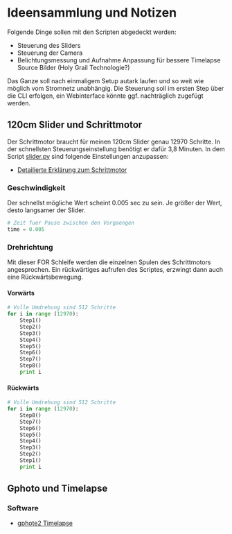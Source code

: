 # Ideensammlung und Notizen

Folgende Dinge sollen mit den Scripten abgedeckt werden:
* Steuerung des Sliders
* Steuerung der Camera
* Belichtungsmessung und Aufnahme Anpassung für bessere Timelapse Source Bilder (Holy Grail Technologie?)

Das Ganze soll nach einmaligem Setup autark laufen und so weit wie möglich vom Stromnetz unabhängig.
Die Steuerung soll im ersten Step über die CLI erfolgen, ein Webinterface könnte ggf. nachträglich zugefügt
werden.

## 120cm Slider und Schrittmotor
Der Schrittmotor braucht für meinen 120cm Slider genau 12970 Schritte. In der schnellsten Steuerungseinstellung
benötigt er dafür 3,8 Minuten. In dem Script [slider.py](https://github.com/tbrumm/SliderTimelapse/blob/master/Code%20Schnipsel/slider.py) sind folgende Einstellungen anzupassen:

* [Detailierte Erklärung zum Schrittmotor](http://www.elektronx.de/tutorials/schrittmotorsteuerung-mit-dem-raspberry-pi/)

### Geschwindigkeit

Der schnellst mögliche Wert scheint 0.005 sec zu sein. Je größer der Wert, desto langsamer der Slider.

```python
# Zeit fuer Pause zwischen den Vorgaengen
time = 0.005
```

### Drehrichtung

Mit dieser FOR Schleife werden die einzelnen Spulen des Schrittmotors angesprochen. Ein rückwärtiges aufrufen des Scriptes, erzwingt dann auch eine Rückwärtsbewegung.

#### Vorwärts

```python
# Volle Umdrehung sind 512 Schritte  
for i in range (12970):    
    Step1()
    Step2()
    Step3()
    Step4()
    Step5()
    Step6()
    Step7()
    Step8()  
    print i
```
#### Rückwärts

```python
# Volle Umdrehung sind 512 Schritte 
for i in range (12970):    
    Step8() 
    Step7()
    Step6()
    Step5()
    Step4()
    Step3()
    Step2()
    Step1()
    print i
```

## Gphoto und Timelapse

### Software

* [gphote2 Timelapse](https://github.com/jflalonde/gphoto2-timelapse)
